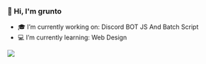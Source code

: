 ### 🤠 Hi, I'm grunto 

- 🎓 I’m currently working on: Discord BOT JS And Batch Script 
- 💻 I’m currently learning: Web Design

<img src=https://i.pinimg.com/originals/66/c2/1a/66c21a45b16d427acc8f3d8837cb4897.gif>

